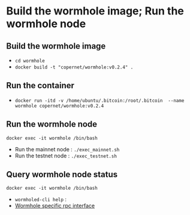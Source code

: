 # Build the wormhole image; Run the wormhole node

## Build the wormhole image

*  `cd wormhole`
*	`docker build -t "copernet/wormhole:v0.2.4" .`

## Run the container

*	`docker run -itd -v /home/ubuntu/.bitcoin:/root/.bitcoin  --name wormhole copernet/wormhole:v0.2.4`

## Run the wormhole node

`docker exec -it wormhole /bin/bash`

* Run the mainnet node : `./exec_mainnet.sh`
* Run the testnet node : `./exec_testnet.sh`


## Query wormhole node status

`docker exec -it wormhole /bin/bash`

*	 `wormholed-cli help` : 
*	 [Wormhole specific rpc interface](https://github.com/copernet/spec/blob/master/wormhole-rpc-en.md)